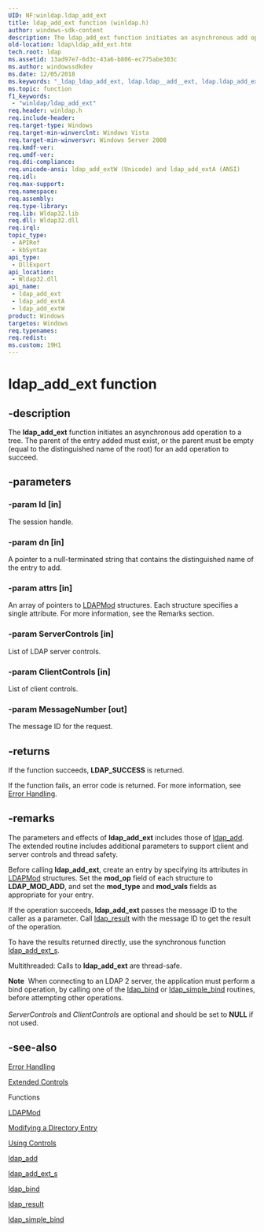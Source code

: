 ```yaml
---
UID: NF:winldap.ldap_add_ext
title: ldap_add_ext function (winldap.h)
author: windows-sdk-content
description: The ldap_add_ext function initiates an asynchronous add operation to a tree. The parent of the entry added must exist, or the parent must be empty (equal to the distinguished name of the root) for an add operation to succeed.
old-location: ldap\ldap_add_ext.htm
tech.root: ldap
ms.assetid: 13ad97e7-6d3c-43a6-b806-ec775abe303c
ms.author: windowssdkdev
ms.date: 12/05/2018
ms.keywords: "_ldap_ldap_add_ext, ldap.ldap__add__ext, ldap.ldap_add_ext, ldap_add_ext, ldap_add_ext function [LDAP], ldap_add_extA, ldap_add_extW, winldap/ldap_add_ext, winldap/ldap_add_extA, winldap/ldap_add_extW"
ms.topic: function
f1_keywords: 
 - "winldap/ldap_add_ext"
req.header: winldap.h
req.include-header: 
req.target-type: Windows
req.target-min-winverclnt: Windows Vista
req.target-min-winversvr: Windows Server 2008
req.kmdf-ver: 
req.umdf-ver: 
req.ddi-compliance: 
req.unicode-ansi: ldap_add_extW (Unicode) and ldap_add_extA (ANSI)
req.idl: 
req.max-support: 
req.namespace: 
req.assembly: 
req.type-library: 
req.lib: Wldap32.lib
req.dll: Wldap32.dll
req.irql: 
topic_type:
 - APIRef
 - kbSyntax
api_type:
 - DllExport
api_location:
 - Wldap32.dll
api_name:
 - ldap_add_ext
 - ldap_add_extA
 - ldap_add_extW
product: Windows
targetos: Windows
req.typenames: 
req.redist: 
ms.custom: 19H1
---
```


# ldap_add_ext function


## -description


The <b>ldap_add_ext</b> function initiates an asynchronous add operation to a tree. The parent of the entry added must exist, or the parent must be empty (equal to the distinguished name of the root) for an add operation to succeed.


## -parameters




### -param ld [in]

The session handle.


### -param dn [in]

A pointer to a null-terminated string that contains the distinguished name of the entry to add.


### -param attrs [in]

An array of pointers to 
<a href="https://docs.microsoft.com/previous-versions/windows/desktop/api/winldap/ns-winldap-ldapmoda">LDAPMod</a> structures. Each structure specifies a single attribute. For more information, see the Remarks section.


### -param ServerControls [in]

List of LDAP server controls.


### -param ClientControls [in]

List of client controls.


### -param MessageNumber [out]

The message ID for the request.


## -returns



If the function succeeds, <b>LDAP_SUCCESS</b> is returned.

If the function fails, an error code is returned. For more information, see <a href="https://docs.microsoft.com/previous-versions/windows/desktop/ldap/functions">Error Handling</a>.




## -remarks



The parameters and effects of <b>ldap_add_ext</b> includes those of 
<a href="https://docs.microsoft.com/previous-versions/windows/desktop/api/winldap/nf-winldap-ldap_add">ldap_add</a>. The extended routine includes additional parameters to support client and server controls and thread safety.

Before calling <b>ldap_add_ext</b>, create an entry by specifying its attributes in 
<a href="https://docs.microsoft.com/previous-versions/windows/desktop/api/winldap/ns-winldap-ldapmoda">LDAPMod</a> structures. Set the <b>mod_op</b> field of each structure to <b>LDAP_MOD_ADD</b>, and set the <b>mod_type</b> and <b>mod_vals</b> fields as appropriate for your entry.

If the operation succeeds, <b>ldap_add_ext</b> passes the message ID to the caller as a parameter. Call 
<a href="https://docs.microsoft.com/previous-versions/windows/desktop/api/winldap/nf-winldap-ldap_result">ldap_result</a> with the message ID to get the result of the operation.

To have the results returned directly, use the synchronous function 
<a href="https://docs.microsoft.com/previous-versions/windows/desktop/api/winldap/nf-winldap-ldap_add_ext_s">ldap_add_ext_s</a>.

Multithreaded: Calls to <b>ldap_add_ext</b> are thread-safe.

<div class="alert"><b>Note</b>  When connecting to an LDAP 2 server, the application must perform a bind operation, by calling one of the 
<a href="https://docs.microsoft.com/previous-versions/windows/desktop/api/winldap/nf-winldap-ldap_bind">ldap_bind</a> or 
<a href="https://docs.microsoft.com/previous-versions/windows/desktop/api/winldap/nf-winldap-ldap_simple_bind">ldap_simple_bind</a> routines, before attempting other operations.</div>
<div> </div>
<i>ServerControls</i> and <i>ClientControls</i> are optional and should be set to <b>NULL</b> if not used.




## -see-also




<a href="https://docs.microsoft.com/previous-versions/windows/desktop/ldap/functions">Error Handling</a>



<a href="https://docs.microsoft.com/previous-versions/windows/desktop/ldap/extended-controls">Extended Controls</a>



Functions



<a href="https://docs.microsoft.com/previous-versions/windows/desktop/api/winldap/ns-winldap-ldapmoda">LDAPMod</a>



<a href="https://docs.microsoft.com/previous-versions/windows/desktop/ldap/modifying-a-directory-entry">Modifying a Directory Entry</a>



<a href="https://docs.microsoft.com/previous-versions/windows/desktop/ldap/using-controls">Using Controls</a>



<a href="https://docs.microsoft.com/previous-versions/windows/desktop/api/winldap/nf-winldap-ldap_add">ldap_add</a>



<a href="https://docs.microsoft.com/previous-versions/windows/desktop/api/winldap/nf-winldap-ldap_add_ext_s">ldap_add_ext_s</a>



<a href="https://docs.microsoft.com/previous-versions/windows/desktop/api/winldap/nf-winldap-ldap_bind">ldap_bind</a>



<a href="https://docs.microsoft.com/previous-versions/windows/desktop/api/winldap/nf-winldap-ldap_result">ldap_result</a>



<a href="https://docs.microsoft.com/previous-versions/windows/desktop/api/winldap/nf-winldap-ldap_simple_bind">ldap_simple_bind</a>
 

 

